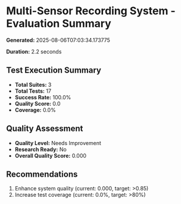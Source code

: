 # Multi-Sensor Recording System - Evaluation Summary

**Generated:** 2025-08-06T07:03:34.173775

**Duration:** 2.2 seconds


## Test Execution Summary

- **Total Suites:** 3
- **Total Tests:** 17
- **Success Rate:** 100.0%
- **Quality Score:** 0.0
- **Coverage:** 0.0%


## Quality Assessment

- **Quality Level:** Needs Improvement
- **Research Ready:** No
- **Overall Quality Score:** 0.000


## Recommendations

1. Enhance system quality (current: 0.000, target: >0.85)
2. Increase test coverage (current: 0.0%, target: >80%)